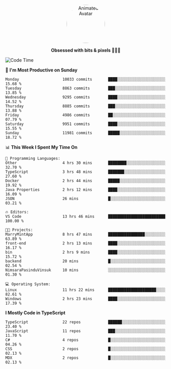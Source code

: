 
<div align="center">
  <img 
    src="https://i.postimg.cc/W1R4TF4j/d6kpuve-c97567cf-518b-4b86-a271-5c89d88d22f7.gif" 
    width="120" 
    height="120" 
    alt="Animated Avatar" 
    style="border-radius: 50%;" 
  />
  
  <strong>Obsessed with bits & pixels 🧑‍💻🎨</strong>
</div>


<!--
### 🛠️ Main Tech Stack

<div align="center">
  <img src="https://cdn.jsdelivr.net/gh/devicons/devicon/icons/javascript/javascript-original.svg" height="25" alt="JavaScript" />
  <img src="https://cdn.jsdelivr.net/gh/devicons/devicon/icons/react/react-original.svg" height="25" alt="React" />
  <img src="https://cdn.jsdelivr.net/gh/devicons/devicon/icons/cplusplus/cplusplus-original.svg" height="25" alt="C++" />
  <img src="https://cdn.jsdelivr.net/gh/devicons/devicon/icons/rust/rust-original.svg" height="25" alt="Rust" />
  <img src="https://cdn.jsdelivr.net/gh/devicons/devicon/icons/java/java-original.svg" height="25" alt="Java" />
  <img src="https://skillicons.dev/icons?i=mysql" height="25" alt="MySQL" />
  <img src="https://skillicons.dev/icons?i=pr" height="25" alt="Premiere Pro" />
</div> -->

<!--START_SECTION:waka-->
![Code Time](http://img.shields.io/badge/Code%20Time-2%2C609%20hrs%208%20mins-blue)

📅 **I'm Most Productive on Sunday** 

```text
Monday                   10033 commits       ████░░░░░░░░░░░░░░░░░░░░░   15.68 % 
Tuesday                  8863 commits        ███░░░░░░░░░░░░░░░░░░░░░░   13.85 % 
Wednesday                9295 commits        ████░░░░░░░░░░░░░░░░░░░░░   14.52 % 
Thursday                 8885 commits        ███░░░░░░░░░░░░░░░░░░░░░░   13.88 % 
Friday                   4986 commits        ██░░░░░░░░░░░░░░░░░░░░░░░   07.79 % 
Saturday                 9951 commits        ████░░░░░░░░░░░░░░░░░░░░░   15.55 % 
Sunday                   11981 commits       █████░░░░░░░░░░░░░░░░░░░░   18.72 % 
```


📊 **This Week I Spent My Time On** 

```text
💬 Programming Languages: 
Other                    4 hrs 30 mins       ████████░░░░░░░░░░░░░░░░░   32.70 % 
TypeScript               3 hrs 48 mins       ███████░░░░░░░░░░░░░░░░░░   27.60 % 
Docker                   2 hrs 44 mins       █████░░░░░░░░░░░░░░░░░░░░   19.92 % 
Java Properties          2 hrs 12 mins       ████░░░░░░░░░░░░░░░░░░░░░   16.09 % 
JSON                     26 mins             █░░░░░░░░░░░░░░░░░░░░░░░░   03.21 % 

🔥 Editors: 
VS Code                  13 hrs 46 mins      █████████████████████████   100.00 % 

🐱‍💻 Projects: 
MarryMintApp             8 hrs 47 mins       ████████████████░░░░░░░░░   63.89 % 
front-end                2 hrs 13 mins       ████░░░░░░░░░░░░░░░░░░░░░   16.17 % 
bin                      2 hrs 9 mins        ████░░░░░░░░░░░░░░░░░░░░░   15.72 % 
backend                  20 mins             █░░░░░░░░░░░░░░░░░░░░░░░░   02.54 % 
NimsaraPasinduVinsuk     10 mins             ░░░░░░░░░░░░░░░░░░░░░░░░░   01.30 % 

💻 Operating System: 
Linux                    11 hrs 22 mins      █████████████████████░░░░   82.61 % 
Windows                  2 hrs 23 mins       ████░░░░░░░░░░░░░░░░░░░░░   17.39 % 
```

**I Mostly Code in TypeScript** 

```text
TypeScript               22 repos            ██████░░░░░░░░░░░░░░░░░░░   23.40 % 
JavaScript               11 repos            ███░░░░░░░░░░░░░░░░░░░░░░   11.70 % 
C#                       4 repos             █░░░░░░░░░░░░░░░░░░░░░░░░   04.26 % 
CSS                      2 repos             █░░░░░░░░░░░░░░░░░░░░░░░░   02.13 % 
MDX                      2 repos             █░░░░░░░░░░░░░░░░░░░░░░░░   02.13 % 
```




<!--END_SECTION:waka-->
